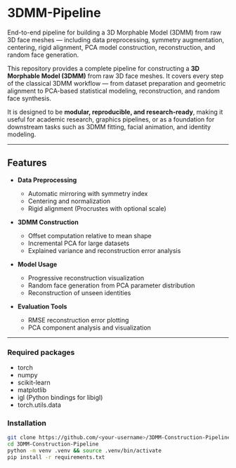 # 3DMM-Pipeline
End-to-end pipeline for building a 3D Morphable Model (3DMM) from raw 3D face meshes — including data preprocessing, symmetry augmentation, centering, rigid alignment, PCA model construction, reconstruction, and random face generation.

This repository provides a complete pipeline for constructing a **3D Morphable Model (3DMM)** from raw 3D face meshes. It covers every step of the classical 3DMM workflow — from dataset preparation and geometric alignment to PCA-based statistical modeling, reconstruction, and random face synthesis.  

It is designed to be **modular, reproducible, and research-ready**, making it useful for academic research, graphics pipelines, or as a foundation for downstream tasks such as 3DMM fitting, facial animation, and identity modeling.

---

## Features

- **Data Preprocessing**
  - Automatic mirroring with symmetry index
  - Centering and normalization
  - Rigid alignment (Procrustes with optional scale)

- **3DMM Construction**
  - Offset computation relative to mean shape
  - Incremental PCA for large datasets
  - Explained variance and reconstruction error analysis

- **Model Usage**
  - Progressive reconstruction visualization
  - Random face generation from PCA parameter distribution
  - Reconstruction of unseen identities

- **Evaluation Tools**
  - RMSE reconstruction error plotting
  - PCA component analysis and visualization

---

### Required packages

- torch
- numpy
- scikit-learn
- matplotlib
- igl (Python bindings for libigl)
- torch.utils.data

### Installation

```bash
git clone https://github.com/<your-username>/3DMM-Construction-Pipeline.git
cd 3DMM-Construction-Pipeline
python -m venv .venv && source .venv/bin/activate
pip install -r requirements.txt




